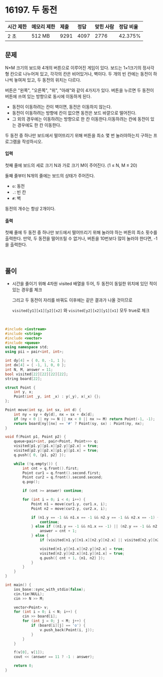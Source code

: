# 16197. 두 동전

| 시간 제한 | 메모리 제한 | 제출 | 정답 | 맞힌 사람 | 정답 비율 |
| :-------- | :---------- | :--- | :--- | :-------- | :-------- |
| 2 초      | 512 MB      | 9291 | 4097 | 2776      | 42.375%   |

## 문제

N×M 크기의 보드와 4개의 버튼으로 이루어진 게임이 있다. 보드는 1×1크기의 정사각형 칸으로 나누어져 있고, 각각의 칸은 비어있거나, 벽이다. 두 개의 빈 칸에는 동전이 하나씩 놓여져 있고, 두 동전의 위치는 다르다.

버튼은 "왼쪽", "오른쪽", "위", "아래"와 같이 4가지가 있다. 버튼을 누르면 두 동전이 버튼에 쓰여 있는 방향으로 동시에 이동하게 된다.

- 동전이 이동하려는 칸이 벽이면, 동전은 이동하지 않는다.
- 동전이 이동하려는 방향에 칸이 없으면 동전은 보드 바깥으로 떨어진다.
- 그 외의 경우에는 이동하려는 방향으로 한 칸 이동한다.이동하려는 칸에 동전이 있는 경우에도 한 칸 이동한다.

두 동전 중 하나만 보드에서 떨어뜨리기 위해 버튼을 최소 몇 번 눌러야하는지 구하는 프로그램을 작성하시오.

#### 입력

첫째 줄에 보드의 세로 크기 N과 가로 크기 M이 주어진다. (1 ≤ N, M ≤ 20)

둘째 줄부터 N개의 줄에는 보드의 상태가 주어진다.

- `o`: 동전
- `.`: 빈 칸
- `#`: 벽

동전의 개수는 항상 2개이다.

#### 출력

첫째 줄에 두 동전 중 하나만 보드에서 떨어뜨리기 위해 눌러야 하는 버튼의 최소 횟수를 출력한다. 만약, 두 동전을 떨어뜨릴 수 없거나, 버튼을 10번보다 많이 눌러야 한다면, -1을 출력한다.

<br/>

## 풀이

- 시간을 줄이기 위해 4차원 visited 배열을 두어, 두 동전이 동일한 위치에 있던 적이 있는 경우를 체크

  그리고 두 동전이 자리를 바꿔도 이후에는 같은 결과가 나올 것이므로

  `visited[y1][x1][y2][x2]` 와 `visited[y2][x2][y1][x1]` 모두 true로 체크

<br/>

```c++
#include <iostream>
#include <string>
#include <vector>
#include <queue>
using namespace std;
using pii = pair<int, int>;

int dy[4] = { 0, 0, -1, 1 };
int dx[4] = { -1, 1, 0, 0 };
int N, M, answer = 11;
bool visited[22][22][22][22];
string board[22];

struct Point {
	int y, x;
	Point(int _y, int _x) : y(_y), x(_x) {};
};

Point move(int sy, int sx, int d) {
	int ny = sy + dy[d], nx = sx + dx[d];
	if (ny < 0 || ny >= N || nx < 0 || nx >= M) return Point(-1, -1);
	return board[ny][nx] == '#' ? Point(sy, sx) : Point(ny, nx);
}

void f(Point p1, Point p2) {
	queue<pair<int, pair<Point, Point>>> q;
	visited[p1.y][p1.x][p2.y][p2.x] = true;
	visited[p2.y][p2.x][p1.y][p1.x] = true;
	q.push({ 0, {p1, p2} });

	while (!q.empty()) {
		int cnt = q.front().first;
		Point cur1 = q.front().second.first;
		Point cur2 = q.front().second.second;
		q.pop();

		if (cnt >= answer) continue;

		for (int i = 0; i < 4; i++) {
			Point n1 = move(cur1.y, cur1.x, i);
			Point n2 = move(cur2.y, cur2.x, i);

			if (n1.y == -1 && n1.x == -1 && n2.y == -1 && n2.x == -1) {
				continue;
			} else if ((n1.y == -1 && n1.x == -1) || (n2.y == -1 && n2.x == -1)) {
				answer = cnt + 1;
			} else {
				if (visited[n1.y][n1.x][n2.y][n2.x] || visited[n2.y][n2.x][n1.y][n1.x]) continue;

				visited[n1.y][n1.x][n2.y][n2.x] = true;
				visited[n2.y][n2.x][n1.y][n1.x] = true;
				q.push({ cnt + 1, {n1, n2} });
			}
		}
	}
}

int main() {
	ios_base::sync_with_stdio(false);
	cin.tie(NULL);
	cin >> N >> M;

	vector<Point> v;
	for (int i = 0; i < N; i++) {
		cin >> board[i];
		for (int j = 0; j < M; j++) {
			if (board[i][j] == 'o') {
				v.push_back(Point(i, j));
			}
		}
	}

	f(v[0], v[1]);
	cout << (answer == 11 ? -1 : answer);

	return 0;
}
```
